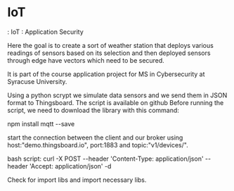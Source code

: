 # IoT
: IoT : Application Security

Here the goal is to create a sort of weather station that deploys various readings of sensors based on its selection and then deployed sensors through edge have vectors which need to be secured.

It is part of the course application project for MS in Cybersecurity at Syracuse University.


Using a python scrypt we simulate data sensors and we send them in JSON format to Thingsboard. The script is available on github
Before running the script, we need to download the library with this command: 

npm install mqtt --save

start the connection between the client and our broker using host:"demo.thingsboard.io", port:1883 and topic:"v1/devices/". 

bash script: curl -X POST --header 'Content-Type: application/json' --header 'Accept: application/json' -d 

Check for import libs and import necessary libs.
